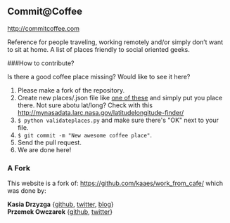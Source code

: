 Commit@Coffee
--------------

http://commitcoffee.com


Reference for people traveling, working remotely and/or simply don’t want to sit at home.
A list of places friendly to social oriented geeks.


###How to contribute?

Is there a good coffee place missing? Would like to see it here?

1. Please make a fork of the repository.
2. Create new places/<your-github-username>.json file like [one of these](https://github.com/xando/commitcoffee/blob/gh-pages/places) and simply put you place there. Not sure abotu lat/long? Check with this http://mynasadata.larc.nasa.gov/latitudelongitude-finder/
3. `$ python validateplaces.py` and make sure there's "OK" next to your file.
3. `$ git commit -m "New awesome coffee place"`.
4. Send the pull request.
5. We are done here!


### A Fork 
This website is a fork of: https://github.com/kaaes/work_from_cafe/ which was done by:

__Kasia Drzyzga__ {[github](https://github.com/kaaes), [twitter](http://twitter.com/kaaes), [blog](http://kasia.drzyzga.pl)}  
__Przemek Owczarek__ {[github](https://github.com/nazgob), [twitter](http://twitter.com/powczarek)}  
